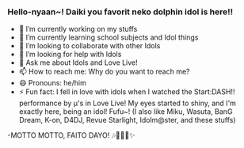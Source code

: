 ### Hello-nyaan~! Daiki you favorit neko dolphin idol is here!!
- 🔭 I’m currently working on my stuffs
- 🌱 I’m currently learning school subjects and Idol things
- 👯 I’m looking to collaborate with other Idols
- 🤔 I’m looking for help with Idols
- 💬 Ask me about Idols and Love Live!
- 📫 How to reach me: Why do you want to reach me?
- 😄 Pronouns: he/him
- ⚡ Fun fact: I fell in love with idols when I watched the Start:DASH!! performance by μ's in Love Live! My eyes started to shiny, and I'm exactly here, being an idol! Fufu~! (I also like Miku, Wasuta, BanG Dream, K-on, D4DJ, Revue Starlight, Idolm@ster, and these stuffs)

-MOTTO MOTTO, FAITO DAYO! 🎶🎉😼👊✨

<!--
**KaueSantos-Daiki/KaueSantos-Daiki** is a ✨ _special_ ✨ repository because its `README.md` (this file) appears on your GitHub profile.

Here are some ideas to get you started:

- 🔭 I’m currently working on ...
- 🌱 I’m currently learning ...
- 👯 I’m looking to collaborate on ...
- 🤔 I’m looking for help with ...
- 💬 Ask me about ...
- 📫 How to reach me: ...
- 😄 Pronouns: ...
- ⚡ Fun fact: ...
-->
